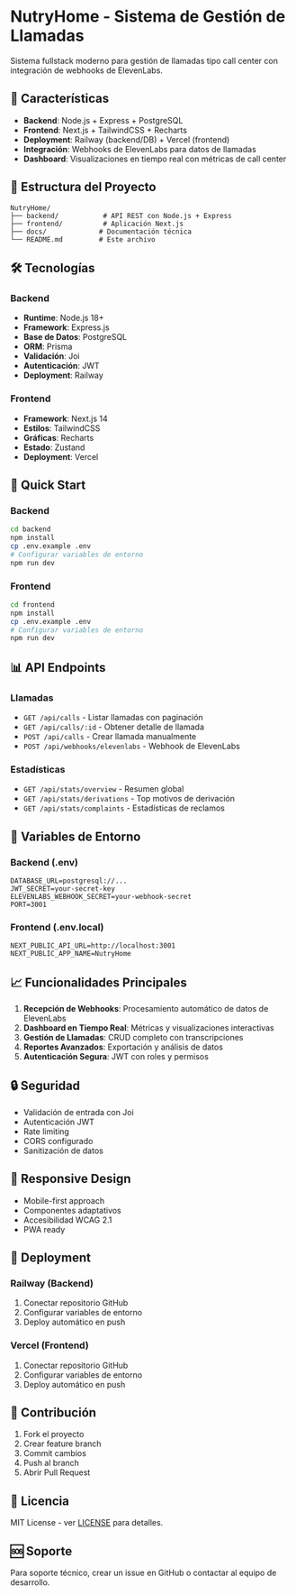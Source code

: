 # NutryHome - Sistema de Gestión de Llamadas

Sistema fullstack moderno para gestión de llamadas tipo call center con integración de webhooks de ElevenLabs.

<!-- Deployment trigger: 2024-07-31 -->

## 🚀 Características

- **Backend**: Node.js + Express + PostgreSQL
- **Frontend**: Next.js + TailwindCSS + Recharts
- **Deployment**: Railway (backend/DB) + Vercel (frontend)
- **Integración**: Webhooks de ElevenLabs para datos de llamadas
- **Dashboard**: Visualizaciones en tiempo real con métricas de call center

## 📁 Estructura del Proyecto

```
NutryHome/
├── backend/           # API REST con Node.js + Express
├── frontend/          # Aplicación Next.js
├── docs/             # Documentación técnica
└── README.md         # Este archivo
```

## 🛠️ Tecnologías

### Backend
- **Runtime**: Node.js 18+
- **Framework**: Express.js
- **Base de Datos**: PostgreSQL
- **ORM**: Prisma
- **Validación**: Joi
- **Autenticación**: JWT
- **Deployment**: Railway

### Frontend
- **Framework**: Next.js 14
- **Estilos**: TailwindCSS
- **Gráficas**: Recharts
- **Estado**: Zustand
- **Deployment**: Vercel

## 🚀 Quick Start

### Backend
```bash
cd backend
npm install
cp .env.example .env
# Configurar variables de entorno
npm run dev
```

### Frontend
```bash
cd frontend
npm install
cp .env.example .env
# Configurar variables de entorno
npm run dev
```

## 📊 API Endpoints

### Llamadas
- `GET /api/calls` - Listar llamadas con paginación
- `GET /api/calls/:id` - Obtener detalle de llamada
- `POST /api/calls` - Crear llamada manualmente
- `POST /api/webhooks/elevenlabs` - Webhook de ElevenLabs

### Estadísticas
- `GET /api/stats/overview` - Resumen global
- `GET /api/stats/derivations` - Top motivos de derivación
- `GET /api/stats/complaints` - Estadísticas de reclamos

## 🔧 Variables de Entorno

### Backend (.env)
```env
DATABASE_URL=postgresql://...
JWT_SECRET=your-secret-key
ELEVENLABS_WEBHOOK_SECRET=your-webhook-secret
PORT=3001
```

### Frontend (.env.local)
```env
NEXT_PUBLIC_API_URL=http://localhost:3001
NEXT_PUBLIC_APP_NAME=NutryHome
```

## 📈 Funcionalidades Principales

1. **Recepción de Webhooks**: Procesamiento automático de datos de ElevenLabs
2. **Dashboard en Tiempo Real**: Métricas y visualizaciones interactivas
3. **Gestión de Llamadas**: CRUD completo con transcripciones
4. **Reportes Avanzados**: Exportación y análisis de datos
5. **Autenticación Segura**: JWT con roles y permisos

## 🔒 Seguridad

- Validación de entrada con Joi
- Autenticación JWT
- Rate limiting
- CORS configurado
- Sanitización de datos

## 📱 Responsive Design

- Mobile-first approach
- Componentes adaptativos
- Accesibilidad WCAG 2.1
- PWA ready

## 🚀 Deployment

### Railway (Backend)
1. Conectar repositorio GitHub
2. Configurar variables de entorno
3. Deploy automático en push

### Vercel (Frontend)
1. Conectar repositorio GitHub
2. Configurar variables de entorno
3. Deploy automático en push

## 🤝 Contribución

1. Fork el proyecto
2. Crear feature branch
3. Commit cambios
4. Push al branch
5. Abrir Pull Request

## 📄 Licencia

MIT License - ver [LICENSE](LICENSE) para detalles.

## 🆘 Soporte

Para soporte técnico, crear un issue en GitHub o contactar al equipo de desarrollo. 